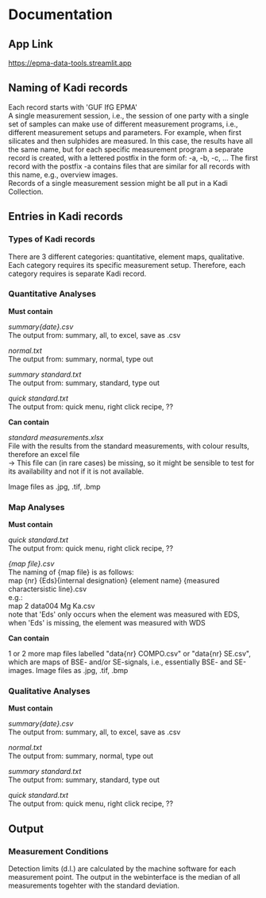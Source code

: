 # Documentation

## App Link  

https://epma-data-tools.streamlit.app

## Naming of Kadi records  

Each record starts with 'GUF IfG EPMA'  
A single measurement session, i.e., the session of one party with a single set of samples can make use of different measurement programs, i.e., different measurement setups and parameters. For example, when first silicates and then sulphides are measured. In this case, the results have all the same name, but for each specific measurement program a separate record is created, with a lettered postfix in the form of: -a, -b, -c, ... The first record with the postfix -a contains files that are similar for all records with this name, e.g., overview images.  
Records of a single measurement session might be all put in a Kadi Collection.

## Entries in Kadi records  


### Types of Kadi records
There are 3 different categories: quantitative, element maps, qualitative. Each category requires its specific measurement setup. Therefore, each category requires is separate Kadi record.

### Quantitative Analyses  

**Must contain**  

*summary{date}.csv*  
The output from: summary, all, to excel, save as .csv  
  
*normal.txt*  
The output from: summary, normal, type out  
  
*summary standard.txt*  
The output from: summary, standard, type out  

*quick standard.txt*  
The output from: quick menu, right click recipe, ??  

  
**Can contain**  

*standard measurements.xlsx*  
File with the results from the standard measurements, with colour results, therefore an excel file  
-> This file can (in rare cases) be missing, so it might be sensible to test for its availability and not if it is not available.

Image files as .jpg, .tif, .bmp  


### Map Analyses  

**Must contain**  

*quick standard.txt*  
The output from: quick menu, right click recipe, ??  

*{map file}.csv*  
The naming of {map file} is as follows:  
map {nr} {Eds}{internal designation} {element name} {measured charactersistic line}.csv  
e.g.:  
map 2 data004 Mg Ka.csv  
note that 'Eds' only occurs when the element was measured with EDS, when 'Eds' is missing, the element was measured with WDS
  
**Can contain**  

1 or 2 more map files labelled "data{nr} COMPO.csv" or "data{nr} SE.csv", which are maps of BSE- and/or SE-signals, i.e., essentially BSE- and SE-images.
Image files as .jpg, .tif, .bmp  


### Qualitative Analyses  

**Must contain**  

*summary{date}.csv*  
The output from: summary, all, to excel, save as .csv  
  
*normal.txt*  
The output from: summary, normal, type out  
  
*summary standard.txt*  
The output from: summary, standard, type out  

*quick standard.txt*  
The output from: quick menu, right click recipe, ??  


## Output

### Measurement Conditions
Detection limits (d.l.) are calculated by the machine software for each measurement point. The output in the webinterface is the median of all measurements togehter with the standard deviation.
